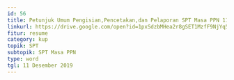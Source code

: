 ```yaml
---
id: 56
title: Petunjuk Umum Pengisian,Pencetakan,dan Pelaporan SPT Masa PPN 1111 Masa Januari 2011 s/d Mei 2013
linkurl: https://drive.google.com/open?id=1pxSdzbMHea2r8gSET1MzfF9NjYq5R-qqMtHUPXcH64w
fitur: resume
category: kup
topik: SPT
subtopik: SPT Masa PPN
type: word
tgl: 11 Desember 2019
---
```



